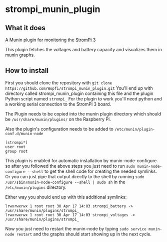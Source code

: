 # strompi_munin_plugin
## What it does

A Munin plugin for monitoring the [StromPi 3](https://strompi.joy-it.net/)

This plugin fetches the voltages and battery capacity and visualizes them in munin graphs.

## How to install

First you should clone the repository with
`git clone https://github.com/Wopfi/strompi_munin_plugin.git`
You'll end up with directory called strompi_munin_plugin containing this file and the plugin Python script named `strompi_`
For the plugin to work you'll need python and a working serial connection to the StromPi 3 board.

The Plugin needs to be copied into the munin plugin directory which should be
`/usr/share/munin/plugins/`
on the Raspberry Pi.

Also the plugin's configuration needs to be added to
`/etc/munin/plugin-conf.d/munin-node`
```
[strompi*]
user root
group root
```

This plugin is enabled for automatic installation by munin-node-configure so after you followed the above steps you just need to run
`sudo munin-node-configure --shell` to get the shell code for creating the needed symlinks. Or you can just pipe that output directly to the shell by running
`sudo /usr/sbin/munin-node-configure --shell | sudo sh` in the `/etc/munin/plugins` directory.

Either way you should end up with this additional symlinks:
```
lrwxrwxrwx 1 root root 30 Apr 17 14:03 strompi_battery -> /usr/share/munin/plugins/strompi_
lrwxrwxrwx 1 root root 30 Apr 17 14:03 strompi_voltages -> /usr/share/munin/plugins/strompi_
```
Now you just need to restart the munin-node by typing
`sudo service munin-node restart`
and the graphs should start showing up in the next cycle.
